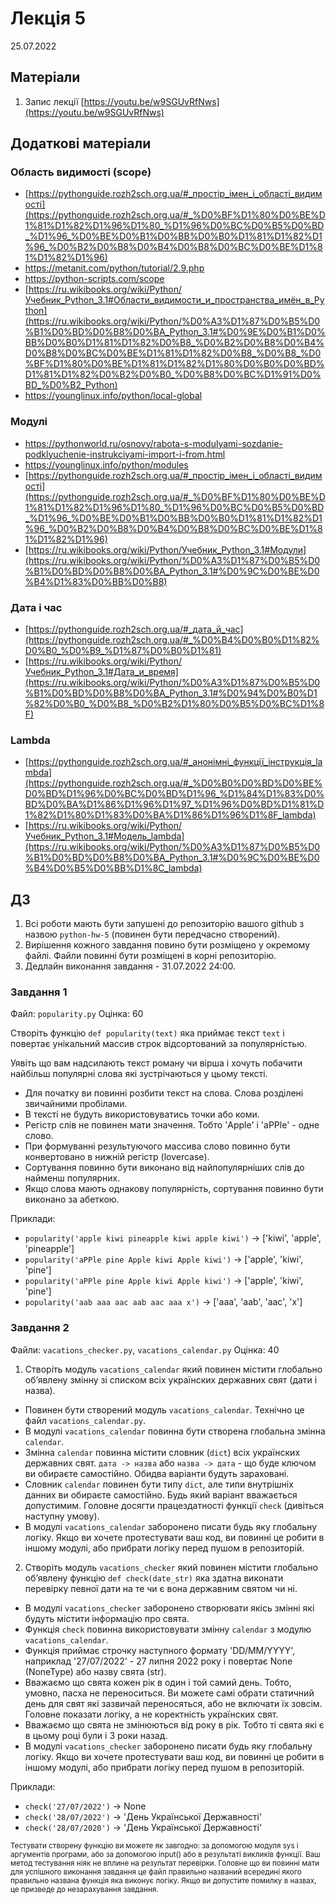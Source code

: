 # Лекція 5
25.07.2022

## Матеріали
1. Запис лекції [https://youtu.be/w9SGUvRfNws](https://youtu.be/w9SGUvRfNws)


## Додаткові матеріали

### Область видимості (scope)
- [https://pythonguide.rozh2sch.org.ua/#_простір_імен_і_області_видимості](https://pythonguide.rozh2sch.org.ua/#_%D0%BF%D1%80%D0%BE%D1%81%D1%82%D1%96%D1%80_%D1%96%D0%BC%D0%B5%D0%BD_%D1%96_%D0%BE%D0%B1%D0%BB%D0%B0%D1%81%D1%82%D1%96_%D0%B2%D0%B8%D0%B4%D0%B8%D0%BC%D0%BE%D1%81%D1%82%D1%96)
- https://metanit.com/python/tutorial/2.9.php
- https://python-scripts.com/scope
- [https://ru.wikibooks.org/wiki/Python/Учебник_Python_3.1#Области_видимости_и_пространства_имён_в_Python](https://ru.wikibooks.org/wiki/Python/%D0%A3%D1%87%D0%B5%D0%B1%D0%BD%D0%B8%D0%BA_Python_3.1#%D0%9E%D0%B1%D0%BB%D0%B0%D1%81%D1%82%D0%B8_%D0%B2%D0%B8%D0%B4%D0%B8%D0%BC%D0%BE%D1%81%D1%82%D0%B8_%D0%B8_%D0%BF%D1%80%D0%BE%D1%81%D1%82%D1%80%D0%B0%D0%BD%D1%81%D1%82%D0%B2%D0%B0_%D0%B8%D0%BC%D1%91%D0%BD_%D0%B2_Python)
- https://younglinux.info/python/local-global


### Модулі
- https://pythonworld.ru/osnovy/rabota-s-modulyami-sozdanie-podklyuchenie-instrukciyami-import-i-from.html
- https://younglinux.info/python/modules
- [https://pythonguide.rozh2sch.org.ua/#_простір_імен_і_області_видимості](https://pythonguide.rozh2sch.org.ua/#_%D0%BF%D1%80%D0%BE%D1%81%D1%82%D1%96%D1%80_%D1%96%D0%BC%D0%B5%D0%BD_%D1%96_%D0%BE%D0%B1%D0%BB%D0%B0%D1%81%D1%82%D1%96_%D0%B2%D0%B8%D0%B4%D0%B8%D0%BC%D0%BE%D1%81%D1%82%D1%96)
- [https://ru.wikibooks.org/wiki/Python/Учебник_Python_3.1#Модули](https://ru.wikibooks.org/wiki/Python/%D0%A3%D1%87%D0%B5%D0%B1%D0%BD%D0%B8%D0%BA_Python_3.1#%D0%9C%D0%BE%D0%B4%D1%83%D0%BB%D0%B8)

### Дата і час
- [https://pythonguide.rozh2sch.org.ua/#_дата_й_час](https://pythonguide.rozh2sch.org.ua/#_%D0%B4%D0%B0%D1%82%D0%B0_%D0%B9_%D1%87%D0%B0%D1%81)
- [https://ru.wikibooks.org/wiki/Python/Учебник_Python_3.1#Дата_и_время](https://ru.wikibooks.org/wiki/Python/%D0%A3%D1%87%D0%B5%D0%B1%D0%BD%D0%B8%D0%BA_Python_3.1#%D0%94%D0%B0%D1%82%D0%B0_%D0%B8_%D0%B2%D1%80%D0%B5%D0%BC%D1%8F)

### Lambda
- [https://pythonguide.rozh2sch.org.ua/#_анонімні_функції_інструкція_lambda](https://pythonguide.rozh2sch.org.ua/#_%D0%B0%D0%BD%D0%BE%D0%BD%D1%96%D0%BC%D0%BD%D1%96_%D1%84%D1%83%D0%BD%D0%BA%D1%86%D1%96%D1%97_%D1%96%D0%BD%D1%81%D1%82%D1%80%D1%83%D0%BA%D1%86%D1%96%D1%8F_lambda)
- [https://ru.wikibooks.org/wiki/Python/Учебник_Python_3.1#Модель_lambda](https://ru.wikibooks.org/wiki/Python/%D0%A3%D1%87%D0%B5%D0%B1%D0%BD%D0%B8%D0%BA_Python_3.1#%D0%9C%D0%BE%D0%B4%D0%B5%D0%BB%D1%8C_lambda)





## ДЗ

1. Всі роботи мають бути запушені до репозиторію вашого github з назвою `python-hw-5` (повинен бути передчасно створений).
1. Вирішення кожного завдання повино бути розміщено у окремому файлі. Файли повинні бути розміщені в корні репозиторію.
2. Дедлайн виконання завдання - 31.07.2022  24:00.
  
### Завдання 1

Файл: `popularity.py`
Оцінка: 60


Створіть функцію `def popularity(text)` яка приймає текст `text` і повертає унікальний массив строк відсортований за популярністью.

Уявіть що вам надсилають текст роману чи вірша і хочуть побачити найбільш популярні слова які зустрічаються у цьому тексті.

- Для початку ви повинні розбити текст на слова. Слова розділені звичайними пробілами.
- В тексті не будуть використовуватись точки або коми.
- Регістр слів не повинен мати значення. Тобто 'Apple' і 'aPPle' - одне слово.
- При формуванні результуючого массива слово повинно бути конвертовано в нижній регістр (lovercase). 
- Сортування повинно бути виконано від найпопулярніших слів до найменш популярних.
- Якщо слова мають однакову популярність, сортування повинно бути виконано за абеткою.


Приклади:
- `popularity('apple kiwi pineapple kiwi apple kiwi')` -> ['kiwi', 'apple', 'pineapple']
- `popularity('aPPle pine Apple kiwi Apple kiwi')` -> ['apple', 'kiwi', 'pine']
- `popularity('aPPle pine Apple kiwi Apple kiwi')` -> ['apple', 'kiwi', 'pine']
- `popularity('aab aaa aac aab aac aaa x')` -> ['aaa', 'aab', 'aac', 'x']

### Завдання 2

Файли: `vacations_checker.py`, `vacations_calendar.py`
Оцінка: 40

1. Створіть модуль `vacations_calendar` який повинен містити глобально обʼявлену змінну зі списком всіх українских державних свят (дати і назва).
- Повинен бути створений модуль `vacations_calendar`. Технічно це файл `vacations_calendar.py`.
- В модулі `vacations_calendar` повинна бути створена глобальна змінна `calendar`. 
- Змінна `calendar` повинна містити словник (`dict`) всіх українских державних свят. `дата -> назва` або `назва -> дата` - що буде ключом ви обираєте самостійно. Обидва варіанти будуть зараховані.
- Словник `calendar` повинен бути типу `dict`, але типи внутрішніх данних ви обираєте самостійно. Будь який варіант вважається допустимим. Головне досягти працездатності функції `check` (дивіться наступну умову). 
- В модулі `vacations_calendar` заборонено писати будь яку глобальну логіку. Якщо ви хочете протестувати ваш код, ви повинні це робити в іншому модулі, або прибрати логіку перед пушом в репозиторій.

2. Створіть модуль `vacations_checker` який повинен містити глобально обʼявлену функцію `def check(date_str)` яка здатна виконати перевірку певної дати на те чи є вона державним святом чи ні.
- В модулі `vacations_checker` заборонено створювати якісь змінні які будуть містити інформацію про свята.
- Функція `check` повинна використовувати змінну `calendar` з модулю `vacations_calendar`.
- Функція приймає строчку наступного формату 'DD/MM/YYYY', наприклад '27/07/2022' - 27 липня 2022 року і повертає None (NoneType) або назву свята (str).
- Вважаємо що свята кожен рік в один і той самий день. Тобто, умовно, пасха не переноситься. Ви можете самі обрати статичний день для свят які зазвичай переносяться, або не включати їх зовсім. Головне показати логіку, а не коректність українских свят.
- Вважаємо що свята не змінюються від року в рік. Тобто ті свята які є в цьому році були і 3 роки назад.
- В модулі `vacations_checker` заборонено писати будь яку глобальну логіку. Якщо ви хочете протестувати ваш код, ви повинні це робити в іншому модулі, або прибрати логіку перед пушом в репозиторій.


Приклади:
- `check('27/07/2022')` -> None
- `check('28/07/2022')` -> 'День Української Державності'
- `check('28/07/2020')` -> 'День Української Державності'


<sub>
Тестувати створену функцію ви можете як завгодно: за допомогою модуля sys і аргументів програми, або за допомогою input() або в результаті викликів функції. Ваш метод тестування ніяк не вплине на результат перевірки.
</sub>
<sub>
Головне що ви повинні мати для успішного виконання завдання це файл правильно названий всередині якого правильно названа функція яка виконує логіку.
Якщо ви допустите помилку в назвах, це призведе до незарахування завдання.
</sub>